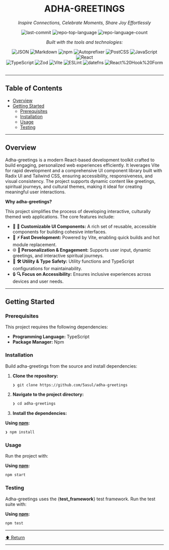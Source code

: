<div id="top">

<!-- HEADER STYLE: CLASSIC -->
<div align="center">


# ADHA-GREETINGS

<em>Inspire Connections, Celebrate Moments, Share Joy Effortlessly</em>

<!-- BADGES -->
<img src="https://img.shields.io/github/last-commit/5asul/adha-greetings?style=flat&logo=git&logoColor=white&color=0080ff" alt="last-commit">
<img src="https://img.shields.io/github/languages/top/5asul/adha-greetings?style=flat&color=0080ff" alt="repo-top-language">
<img src="https://img.shields.io/github/languages/count/5asul/adha-greetings?style=flat&color=0080ff" alt="repo-language-count">

<em>Built with the tools and technologies:</em>

<img src="https://img.shields.io/badge/JSON-000000.svg?style=flat&logo=JSON&logoColor=white" alt="JSON">
<img src="https://img.shields.io/badge/Markdown-000000.svg?style=flat&logo=Markdown&logoColor=white" alt="Markdown">
<img src="https://img.shields.io/badge/npm-CB3837.svg?style=flat&logo=npm&logoColor=white" alt="npm">
<img src="https://img.shields.io/badge/Autoprefixer-DD3735.svg?style=flat&logo=Autoprefixer&logoColor=white" alt="Autoprefixer">
<img src="https://img.shields.io/badge/PostCSS-DD3A0A.svg?style=flat&logo=PostCSS&logoColor=white" alt="PostCSS">
<img src="https://img.shields.io/badge/JavaScript-F7DF1E.svg?style=flat&logo=JavaScript&logoColor=black" alt="JavaScript">
<img src="https://img.shields.io/badge/React-61DAFB.svg?style=flat&logo=React&logoColor=black" alt="React">
<br>
<img src="https://img.shields.io/badge/TypeScript-3178C6.svg?style=flat&logo=TypeScript&logoColor=white" alt="TypeScript">
<img src="https://img.shields.io/badge/Zod-3E67B1.svg?style=flat&logo=Zod&logoColor=white" alt="Zod">
<img src="https://img.shields.io/badge/Vite-646CFF.svg?style=flat&logo=Vite&logoColor=white" alt="Vite">
<img src="https://img.shields.io/badge/ESLint-4B32C3.svg?style=flat&logo=ESLint&logoColor=white" alt="ESLint">
<img src="https://img.shields.io/badge/datefns-770C56.svg?style=flat&logo=date-fns&logoColor=white" alt="datefns">
<img src="https://img.shields.io/badge/React%20Hook%20Form-EC5990.svg?style=flat&logo=React-Hook-Form&logoColor=white" alt="React%20Hook%20Form">

</div>
<br>

---

## Table of Contents

- [Overview](#overview)
- [Getting Started](#getting-started)
    - [Prerequisites](#prerequisites)
    - [Installation](#installation)
    - [Usage](#usage)
    - [Testing](#testing)

---

## Overview

Adha-greetings is a modern React-based development toolkit crafted to build engaging, personalized web experiences efficiently. It leverages Vite for rapid development and a comprehensive UI component library built with Radix UI and Tailwind CSS, ensuring accessibility, responsiveness, and visual consistency. The project supports dynamic content like greetings, spiritual journeys, and cultural themes, making it ideal for creating meaningful user interactions.

**Why adha-greetings?**

This project simplifies the process of developing interactive, culturally themed web applications. The core features include:

- 🎨 **🧩 Customizable UI Components:** A rich set of reusable, accessible components for building cohesive interfaces.
- 🚀 **⚡ Fast Development:** Powered by Vite, enabling quick builds and hot module replacement.
- 🌐 **🌟 Personalization & Engagement:** Supports user input, dynamic greetings, and interactive spiritual journeys.
- 🔧 **🛠 Utility & Type Safety:** Utility functions and TypeScript configurations for maintainability.
- 🔒 **🔍 Focus on Accessibility:** Ensures inclusive experiences across devices and user needs.

---

## Getting Started

### Prerequisites

This project requires the following dependencies:

- **Programming Language:** TypeScript
- **Package Manager:** Npm

### Installation

Build adha-greetings from the source and install dependencies:

1. **Clone the repository:**

    ```sh
    ❯ git clone https://github.com/5asul/adha-greetings
    ```

2. **Navigate to the project directory:**

    ```sh
    ❯ cd adha-greetings
    ```

3. **Install the dependencies:**

**Using [npm](https://www.npmjs.com/):**

```sh
❯ npm install
```

### Usage

Run the project with:

**Using [npm](https://www.npmjs.com/):**

```sh
npm start
```

### Testing

Adha-greetings uses the {__test_framework__} test framework. Run the test suite with:

**Using [npm](https://www.npmjs.com/):**

```sh
npm test
```

---

<div align="left"><a href="#top">⬆ Return</a></div>

---
